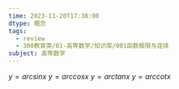 ```yaml
---
time: 2023-11-20T17:38:00
dtype: 概念
tags:
  - review
  - 300教育类/01-高等数学/知识库/001函数极限与连续
subject: 高等数学
---
```

$y=arcsinx$
$y=arccosx$
$y=arctanx$
$y=arccotx$